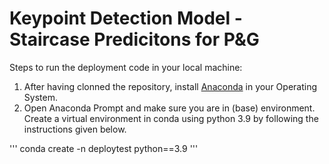 # Keypoint Detection Model - Staircase Predicitons for P&G

Steps to run the deployment code in your local machine:

1. After having clonned the repository, install [Anaconda](https://www.anaconda.com/products/individual) in your Operating System.
2. Open Anaconda Prompt and make sure you are in (base) environment. Create a virtual environment in conda using python 3.9 by following the instructions given below.

'''
conda create -n deploytest python==3.9
'''


